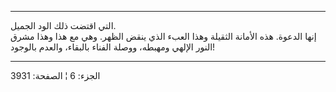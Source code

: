 ------------------------------------------------------------------------

التي اقتضت ذلك الود الجميل.  
إنها الدعوة. هذه الأمانة الثقيلة وهذا العبء الذي ينقض الظهر. وهي مع هذا
وهذا مشرق النور الإلهي ومهبطه، ووصلة الفناء بالبقاء، والعدم بالوجود!

------------------------------------------------------------------------

الجزء: 6 ¦ الصفحة: 3931
